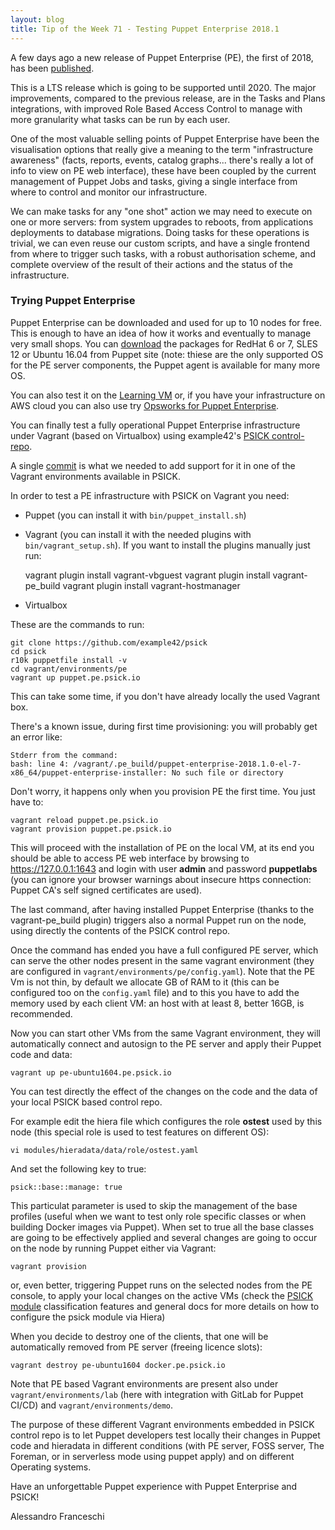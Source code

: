 ```yaml
---
layout: blog
title: Tip of the Week 71 - Testing Puppet Enterprise 2018.1
---
```


A few days ago a new release of Puppet Enterprise (PE), the first of 2018, has been [published](https://puppet.com/blog/see-whats-new-puppet-enterprise-20181).

This is a LTS release which is going to be supported until 2020. The major improvements, compared to the previous release, are in the Tasks and Plans integrations, with improved Role Based Access Control to manage with more granularity what tasks can be run by each user.

One of the most valuable selling points of Puppet Enterprise have been the visualisation options that really give a meaning to the term "infrastructure awareness" (facts, reports, events, catalog graphs... there's really a lot of info to view on PE web interface), these have been coupled by the current management of Puppet Jobs and tasks, giving a single interface from where to control and monitor our infrastructure.

We can make tasks for any "one shot" action we may need to execute on one or more servers: from system upgrades to reboots, from applications deployments to database migrations. Doing tasks for these operations is trivial, we can even reuse our custom scripts, and have a single frontend from where to trigger such tasks, with a robust authorisation scheme, and complete overview of the result of their actions and the status of the infrastructure.

### Trying Puppet Enterprise

Puppet Enterprise can be downloaded and used for up to 10 nodes for free. This is enough to have an idea of how it works and eventually to manage very small shops. You can [download](https://puppet.com/download-puppet-enterprise) the packages for RedHat 6 or 7, SLES 12 or Ubuntu 16.04 from Puppet site (note: thiese are the only supported OS for the PE server components, the Puppet agent is available for many more OS.

You can also test it on the [Learning VM](https://puppet.com/download-learning-vm) or, if you have your infrastructure on AWS cloud you can also use try [Opsworks for Puppet Enterprise](https://aws.amazon.com/opsworks/puppetenterprise/).

You can finally test a fully operational Puppet Enterprise infrastructure under Vagrant (based on Virtualbox) using example42's [PSICK control-repo](https://github.com/example42/psick).

A single [commit](https://github.com/example42/psick/commit/9c77782ca5f06ebce8c2b79f7f2cc7b8ef6d4abb#diff-8cb16d894484dcb2c3bc465723063264R38) is what we needed to add support for it in one of the Vagrant environments available in PSICK.

In order to test a PE infrastructure with PSICK on Vagrant you need:

- Puppet (you can install it with ```bin/puppet_install.sh```)
- Vagrant (you can install it with the needed plugins with ```bin/vagrant_setup.sh```). If you want to install the plugins manually just run:

    vagrant plugin install vagrant-vbguest
    vagrant plugin install vagrant-pe_build
    vagrant plugin install vagrant-hostmanager

- Virtualbox

These are the commands to run:

    git clone https://github.com/example42/psick
    cd psick
    r10k puppetfile install -v
    cd vagrant/environments/pe
    vagrant up puppet.pe.psick.io

This can take some time, if you don't have already locally the used Vagrant box.

There's a known issue, during first time provisioning: you will probably get an error like:

    Stderr from the command:
    bash: line 4: /vagrant/.pe_build/puppet-enterprise-2018.1.0-el-7-x86_64/puppet-enterprise-installer: No such file or directory

Don't worry, it happens only when you provision PE the first time. You just have to:

    vagrant reload puppet.pe.psick.io
    vagrant provision puppet.pe.psick.io

This will proceed with the installation of PE on the local VM, at its end you should be able to access PE web interface by browsing to https://127.0.0.1:1643 and login with user **admin** and password **puppetlabs** (you can ignore your browser warnings about insecure https connection: Puppet CA's self signed certificates are used).

The last command, after having installed Puppet Enterprise (thanks to the vagrant-pe_build plugin) triggers also a normal Puppet run on the node, using directly the contents of the PSICK control repo.

Once the command has ended you have a full configured PE server, which can serve the other nodes present in the same vagrant environment (they are configured in  ```vagrant/environments/pe/config.yaml```). Note that the PE Vm is not thin, by default we allocate GB of RAM to it (this can be configured too on the ```config.yaml``` file) and to this you have to add the memory used by each client VM: an host with at least 8, better 16GB, is recommended.

Now you can start other VMs from the same Vagrant environment, they will automatically connect and autosign to the PE server and apply their Puppet code and data:

    vagrant up pe-ubuntu1604.pe.psick.io

You can test directly the effect of the changes on the code and the data of your local PSICK based control repo.

For example edit the hiera file which configures the role **ostest** used by this node (this special role is used to test features on different OS):

    vi modules/hieradata/data/role/ostest.yaml

And set the following key to true:

    psick::base::manage: true

This particulat parameter is used to skip the management of the base profiles (useful when we want to test only role specific classes or when building Docker images via Puppet). When set to true all the base classes are going to be effectively applied and several changes are going to occur on the node by running Puppet either via Vagrant:

    vagrant provision

or, even better, triggering Puppet runs on the selected nodes from the PE console, to apply your local changes on the active VMs (check the [PSICK module](https://github.com/example42/puppet-psick) classification features and general docs for more details on how to configure the psick module via Hiera)

When you decide to destroy one of the clients, that one will be automatically removed from PE server (freeing licence slots):

    vagrant destroy pe-ubuntu1604 docker.pe.psick.io

Note that PE based Vagrant environments are present also under ```vagrant/environments/lab``` (here with integration with GitLab for Puppet CI/CD) and ```vagrant/environments/demo```.

The purpose of these different Vagrant environments embedded in PSICK control repo is to let Puppet developers test locally their changes in Puppet code and hieradata in different conditions (with PE server, FOSS server, The Foreman, or in serverless mode using puppet apply) and on different Operating systems.

Have an unforgettable Puppet experience with Puppet Enterprise and PSICK!

Alessandro Franceschi
